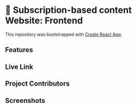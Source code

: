 # :rocket: Subscription-based content Website: Frontend

This repository was bootstrapped with [Create React App](https://create-react-app.dev/). 
## Features
## Live Link
## Project Contributors
## Screenshots
<!--stackedit_data:
eyJoaXN0b3J5IjpbLTE4NzYzNDQ2NTFdfQ==
-->
